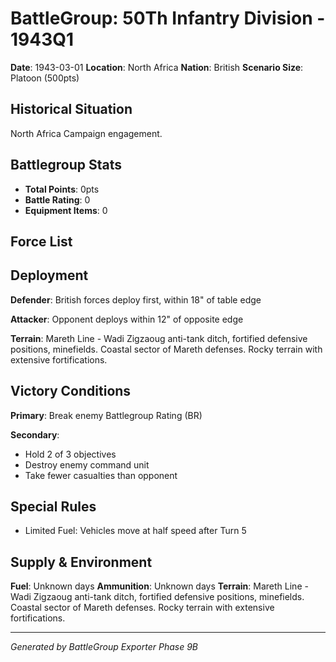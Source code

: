 # BattleGroup: 50Th Infantry Division - 1943Q1

**Date**: 1943-03-01
**Location**: North Africa
**Nation**: British
**Scenario Size**: Platoon (500pts)

## Historical Situation

North Africa Campaign engagement.

## Battlegroup Stats

- **Total Points**: 0pts
- **Battle Rating**: 0
- **Equipment Items**: 0

## Force List


## Deployment

**Defender**: British forces deploy first, within 18" of table edge

**Attacker**: Opponent deploys within 12" of opposite edge

**Terrain**: Mareth Line - Wadi Zigzaoug anti-tank ditch, fortified defensive positions, minefields. Coastal sector of Mareth defenses. Rocky terrain with extensive fortifications.

## Victory Conditions

**Primary**: Break enemy Battlegroup Rating (BR)

**Secondary**:
- Hold 2 of 3 objectives
- Destroy enemy command unit
- Take fewer casualties than opponent

## Special Rules

- Limited Fuel: Vehicles move at half speed after Turn 5

## Supply & Environment

**Fuel**: Unknown days
**Ammunition**: Unknown days
**Terrain**: Mareth Line - Wadi Zigzaoug anti-tank ditch, fortified defensive positions, minefields. Coastal sector of Mareth defenses. Rocky terrain with extensive fortifications.

---

*Generated by BattleGroup Exporter Phase 9B*
